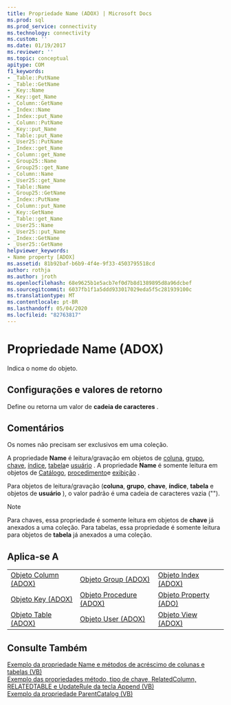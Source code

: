 ```yaml
---
title: Propriedade Name (ADOX) | Microsoft Docs
ms.prod: sql
ms.prod_service: connectivity
ms.technology: connectivity
ms.custom: ''
ms.date: 01/19/2017
ms.reviewer: ''
ms.topic: conceptual
apitype: COM
f1_keywords:
- _Table::PutName
- _Table::GetName
- _Key::Name
- _Key::get_Name
- _Column::GetName
- _Index::Name
- _Index::put_Name
- _Column::PutName
- _Key::put_Name
- _Table::put_Name
- _User25::PutName
- _Index::get_Name
- _Column::get_Name
- _Group25::Name
- _Group25::get_Name
- _Column::Name
- _User25::get_Name
- _Table::Name
- _Group25::GetName
- _Index::PutName
- _Column::put_Name
- _Key::GetName
- _Table::get_Name
- _User25::Name
- _User25::put_Name
- _Index::GetName
- _User25::GetName
helpviewer_keywords:
- Name property [ADOX]
ms.assetid: 81b92baf-b6b9-4f4e-9f33-4503795518cd
author: rothja
ms.author: jroth
ms.openlocfilehash: 68e9625b1e5acb7ef0d7b8d1389895d8a96dcbef
ms.sourcegitcommit: 6037fb1f1a5ddd933017029eda5f5c281939100c
ms.translationtype: MT
ms.contentlocale: pt-BR
ms.lasthandoff: 05/04/2020
ms.locfileid: "82763817"
---
```

# <a name="name-property-adox"></a>Propriedade Name (ADOX)
Indica o nome do objeto.  
  
## <a name="settings-and-return-values"></a>Configurações e valores de retorno  
 Define ou retorna um valor de **cadeia de caracteres** .  
  
## <a name="remarks"></a>Comentários  
 Os nomes não precisam ser exclusivos em uma coleção.  
  
 A propriedade **Name** é leitura/gravação em objetos de [coluna](../../../ado/reference/adox-api/column-object-adox.md), [grupo](../../../ado/reference/adox-api/group-object-adox.md), [chave](../../../ado/reference/adox-api/key-object-adox.md), [índice](../../../ado/reference/adox-api/index-object-adox.md), [tabela](../../../ado/reference/adox-api/table-object-adox.md)e [usuário](../../../ado/reference/adox-api/user-object-adox.md) . A propriedade **Name** é somente leitura em objetos de [Catálogo](../../../ado/reference/adox-api/catalog-object-adox.md), [procedimento](../../../ado/reference/adox-api/procedure-object-adox.md)e [exibição](../../../ado/reference/adox-api/view-object-adox.md) .  
  
 Para objetos de leitura/gravação (**coluna**, **grupo**, **chave**, **índice**, **tabela** e objetos de **usuário** ), o valor padrão é uma cadeia de caracteres vazia ("").  
  
> [!NOTE]
>  Para chaves, essa propriedade é somente leitura em objetos de **chave** já anexados a uma coleção. Para tabelas, essa propriedade é somente leitura para objetos de **tabela** já anexados a uma coleção.  
  
## <a name="applies-to"></a>Aplica-se A  
  
||||  
|-|-|-|  
|[Objeto Column (ADOX)](../../../ado/reference/adox-api/column-object-adox.md)|[Objeto Group (ADOX)](../../../ado/reference/adox-api/group-object-adox.md)|[Objeto Index (ADOX)](../../../ado/reference/adox-api/index-object-adox.md)|  
|[Objeto Key (ADOX)](../../../ado/reference/adox-api/key-object-adox.md)|[Objeto Procedure (ADOX)](../../../ado/reference/adox-api/procedure-object-adox.md)|[Objeto Property (ADO)](../../../ado/reference/ado-api/property-object-ado.md)|  
|[Objeto Table (ADOX)](../../../ado/reference/adox-api/table-object-adox.md)|[Objeto User (ADOX)](../../../ado/reference/adox-api/user-object-adox.md)|[Objeto View (ADOX)](../../../ado/reference/adox-api/view-object-adox.md)|  
  
## <a name="see-also"></a>Consulte Também  
 [Exemplo da propriedade Name e métodos de acréscimo de colunas e tabelas (VB)](../../../ado/reference/adox-api/columns-and-tables-append-methods-name-property-example-vb.md)   
 [Exemplo das propriedades método, tipo de chave, RelatedColumn, RELATEDTABLE e UpdateRule da tecla Append (VB)](../../../ado/reference/adox-api/keys-append-method-key-type-relatedcolumn-relatedtable-example-vb.md)   
 [Exemplo da propriedade ParentCatalog (VB)](../../../ado/reference/adox-api/parentcatalog-property-example-vb.md)

